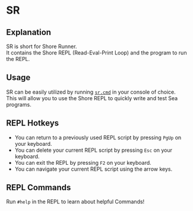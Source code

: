 # SR
## Explanation 
SR is short for Shore Runner.<br>
It contains the Shore REPL (Read-Eval-Print Loop) and the program to run the REPL.<br>
## Usage
SR can be easily utilized by running [`sr.cmd`](../sr.cmd) in your console of choice.<br>
This will allow you to use the Shore REPL to quickly write and test Sea programs.<br>
## REPL Hotkeys
- You can return to a previously used REPL script by pressing `PgUp` on your keyboard.<br>
- You can delete your current REPL script by pressing `Esc` on your keyboard.<br>
- You can exit the REPL by pressing `F2` on your keyboard.<br>
- You can navigate your current REPL script using the arrow keys.<br>
## REPL Commands
Run `#help` in the REPL to learn about helpful Commands!<br>